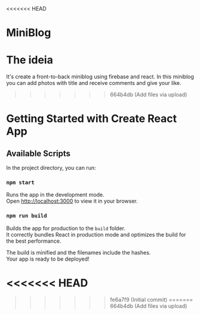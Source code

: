 <<<<<<< HEAD

# MiniBlog

# The ideia
It's create a front-to-back miniblog using firebase and react. In this miniblog you can add photos with title and receive comments and give your like.

>>>>>>> 664b4db (Add files via upload)
# Getting Started with Create React App


## Available Scripts

In the project directory, you can run:

### `npm start`

Runs the app in the development mode.\
Open [http://localhost:3000](http://localhost:3000) to view it in your browser.

### `npm run build`

Builds the app for production to the `build` folder.\
It correctly bundles React in production mode and optimizes the build for the best performance.

The build is minified and the filenames include the hashes.\
Your app is ready to be deployed!

<<<<<<< HEAD
=======





>>>>>>> fe6a7f9 (Initial commit)
=======
>>>>>>> 664b4db (Add files via upload)
